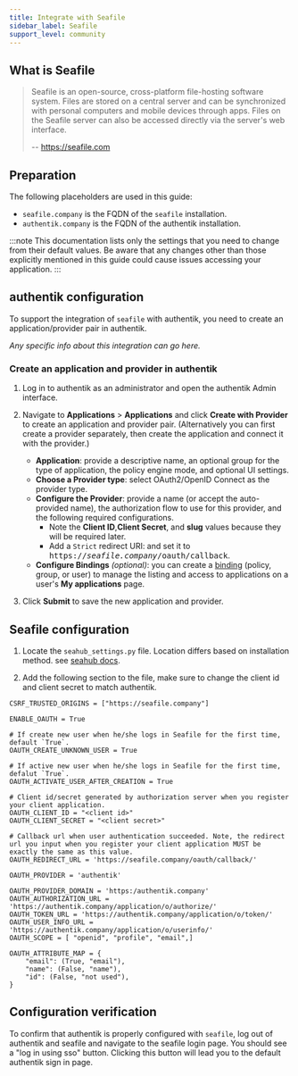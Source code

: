 ```yaml
---
title: Integrate with Seafile
sidebar_label: Seafile
support_level: community
---
```


## What is Seafile

> Seafile is an open-source, cross-platform file-hosting software system. Files are stored on a central server and can be synchronized with personal computers and mobile devices through apps. Files on the Seafile server can also be accessed directly via the server's web interface.
>
> -- https://seafile.com

## Preparation

The following placeholders are used in this guide:

- `seafile.company` is the FQDN of the `seafile` installation.
- `authentik.company` is the FQDN of the authentik installation.

:::note
This documentation lists only the settings that you need to change from their default values. Be aware that any changes other than those explicitly mentioned in this guide could cause issues accessing your application.
:::

## authentik configuration

To support the integration of `seafile` with authentik, you need to create an application/provider pair in authentik.

_Any specific info about this integration can go here._

### Create an application and provider in authentik

1. Log in to authentik as an administrator and open the authentik Admin interface.
2. Navigate to **Applications** > **Applications** and click **Create with Provider** to create an application and provider pair. (Alternatively you can first create a provider separately, then create the application and connect it with the provider.)

    - **Application**: provide a descriptive name, an optional group for the type of application, the policy engine mode, and optional UI settings.
    - **Choose a Provider type**: select OAuth2/OpenID Connect as the provider type.
    - **Configure the Provider**: provide a name (or accept the auto-provided name), the authorization flow to use for this provider, and the following required configurations.
        - Note the **Client ID**,**Client Secret**, and **slug** values because they will be required later.
        - Add a `Strict` redirect URI: and set it to <kbd>https://<em>seafile.company</em>/oauth/callback</kbd>.
    - **Configure Bindings** _(optional)_: you can create a [binding](/docs/add-secure-apps/flows-stages/bindings/) (policy, group, or user) to manage the listing and access to applications on a user's **My applications** page.

3. Click **Submit** to save the new application and provider.

## Seafile configuration

1. Locate the `seahub_settings.py` file. Location differs based on installation method. see [seahub docs](https://manual.seafile.com/11.0/config/seahub_settings_py/).

2. Add the following section to the file, make sure to change the client id and client secret to match authentik.
```
CSRF_TRUSTED_ORIGINS = ["https://seafile.company"]

ENABLE_OAUTH = True

# If create new user when he/she logs in Seafile for the first time, default `True`.
OAUTH_CREATE_UNKNOWN_USER = True

# If active new user when he/she logs in Seafile for the first time, defalut `True`.
OAUTH_ACTIVATE_USER_AFTER_CREATION = True

# Client id/secret generated by authorization server when you register your client application.
OAUTH_CLIENT_ID = "<client id>"
OAUTH_CLIENT_SECRET = "<client secret>"

# Callback url when user authentication succeeded. Note, the redirect url you input when you register your client application MUST be exactly the same as this value.
OAUTH_REDIRECT_URL = 'https://seafile.company/oauth/callback/'

OAUTH_PROVIDER = 'authentik'

OAUTH_PROVIDER_DOMAIN = 'https:/authentik.company'
OAUTH_AUTHORIZATION_URL = 'https://authentik.company/application/o/authorize/'
OAUTH_TOKEN_URL = 'https://authentik.company/application/o/token/'
OAUTH_USER_INFO_URL = 'https://authentik.company/application/o/userinfo/'
OAUTH_SCOPE = [ "openid", "profile", "email",]

OAUTH_ATTRIBUTE_MAP = {
    "email": (True, "email"),
    "name": (False, "name"),
    "id": (False, "not used"),
}
```

## Configuration verification

To confirm that authentik is properly configured with `seafile`, log out of authentik and seafile and navigate to the seafile login page. You should see a "log in using sso" button. Clicking this button will lead you to the default authentik sign in page.
